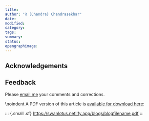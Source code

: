 ```yaml
---
title: 
author: "R (Chandra) Chandrasekhar"
date: 
modified: 
category: 
tags: 
summary: 
status: 
opengraphimage: 
---
```


## Acknowledgements

## Feedback

Please [email me](mailto:feedback.swanlotus@gmail.com) your comments and
corrections.

\noindent A PDF version of this article is [available for download here]({attach}./blogfilename.pdf):

::: {.small .sf}
<https://swanlotus.netlify.app/blogs/blogfilename.pdf>
:::
